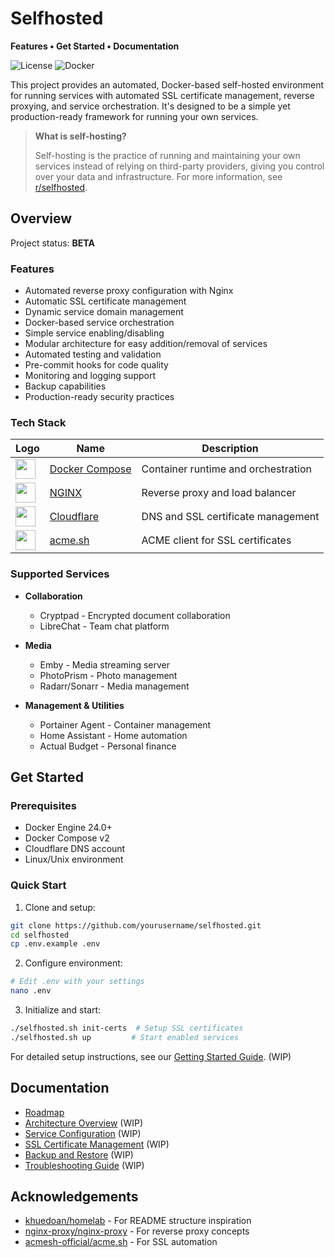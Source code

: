 # Selfhosted

**Features • Get Started • Documentation**

![License](https://img.shields.io/badge/license-MIT-blue.svg)
![Docker](https://img.shields.io/badge/docker-%230db7ed.svg?logo=docker&logoColor=white)

This project provides an automated, Docker-based self-hosted environment for running services with automated SSL certificate management, reverse proxying, and service orchestration. It's designed to be a simple yet production-ready framework for running your own services.

> **What is self-hosting?**
>
> Self-hosting is the practice of running and maintaining your own services instead of relying on third-party providers, giving you control over your data and infrastructure. For more information, see [r/selfhosted](https://www.reddit.com/r/selfhosted/wiki/index).

## Overview

Project status: **BETA**

### Features

- Automated reverse proxy configuration with Nginx
- Automatic SSL certificate management
- Dynamic service domain management
- Docker-based service orchestration
- Simple service enabling/disabling
- Modular architecture for easy addition/removal of services
- Automated testing and validation
- Pre-commit hooks for code quality
- Monitoring and logging support
- Backup capabilities
- Production-ready security practices

### Tech Stack

| Logo | Name | Description |
|------|------|-------------|
| <img src="https://raw.githubusercontent.com/docker/compose/main/logo.png" width="32"> | [Docker Compose](https://docs.docker.com/compose/) | Container runtime and orchestration |
| <img src="https://nginx.org/img/nginx_logo.png" width="32"> | [NGINX](https://www.nginx.com) | Reverse proxy and load balancer |
| <img src="https://www.cloudflare.com/img/logo-cloudflare-dark.svg" width="32"> | [Cloudflare](https://www.cloudflare.com) | DNS and SSL certificate management |
| <img src="https://github.com/acmesh-official/acme.sh/raw/master/wiki/logo.png" width="32"> | [acme.sh](https://github.com/acmesh-official/acme.sh) | ACME client for SSL certificates |

### Supported Services

- **Collaboration**
  - Cryptpad - Encrypted document collaboration
  - LibreChat - Team chat platform

- **Media**
  - Emby - Media streaming server
  - PhotoPrism - Photo management
  - Radarr/Sonarr - Media management

- **Management & Utilities**
  - Portainer Agent - Container management
  - Home Assistant - Home automation
  - Actual Budget - Personal finance

## Get Started

### Prerequisites

- Docker Engine 24.0+
- Docker Compose v2
- Cloudflare DNS account
- Linux/Unix environment

### Quick Start

1. Clone and setup:
```bash
git clone https://github.com/yourusername/selfhosted.git
cd selfhosted
cp .env.example .env
```

2. Configure environment:
```bash
# Edit .env with your settings
nano .env
```

3. Initialize and start:
```bash
./selfhosted.sh init-certs  # Setup SSL certificates
./selfhosted.sh up         # Start enabled services
```

For detailed setup instructions, see our [Getting Started Guide](docs/getting-started.md). (WIP)

## Documentation

- [Roadmap](docs/roadmap.md)
- [Architecture Overview](docs/architecture.md) (WIP)
- [Service Configuration](docs/services.md) (WIP)
- [SSL Certificate Management](docs/ssl.md) (WIP)
- [Backup and Restore](docs/backup.md) (WIP)
- [Troubleshooting Guide](docs/troubleshooting.md) (WIP)

## Acknowledgements

- [khuedoan/homelab](https://github.com/khuedoan/homelab) - For README structure inspiration
- [nginx-proxy/nginx-proxy](https://github.com/nginx-proxy/nginx-proxy) - For reverse proxy concepts
- [acmesh-official/acme.sh](https://github.com/acmesh-official/acme.sh) - For SSL automation
